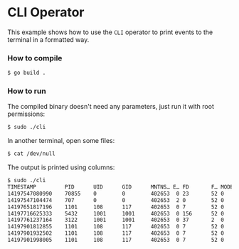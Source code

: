 # CLI Operator

This example shows how to use the `CLI` operator to print events to the terminal
in a formatted way.

### How to compile

```bash
$ go build .
```

### How to run

The compiled binary doesn't need any parameters, just run it with root permissions:

```bash
$ sudo ./cli
```

In another terminal, open some files:


```bash
$ cat /dev/null
```

The output is printed using columns:

```bash
$ sudo ./cli
TIMESTAMP         PID      UID      GID      MNTNS… E… FD       F… MODE    COMM    FNAME
14197547080990    70855    0        0        402653  0 23       52 0       cli     /sys/kernel/tra
14197547104474    707      0        0        402653  2 0        52 0       systemd /run/log/journa
14197651817196    1101     108      117      402653  0 7        52 0       systemd /proc/meminfo
14197716625333    5432     1001     1001     402653  0 156      52 0       FSBroke /sys/devices/sy
14197761237164    3122     1001     1001     402653  0 37       2  0       dbus-da /sys/kernel/sec
14197901812855    1101     108      117      402653  0 7        52 0       systemd /proc/meminfo
14197901932502    1101     108      117      402653  0 7        52 0       systemd /sys/fs/cgroup/
14197901998005    1101     108      117      402653  0 7        52 0       systemd /sys/fs/cgroup
```
